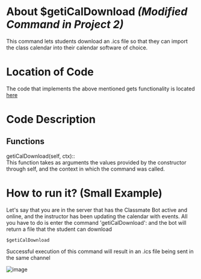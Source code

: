 # About $getiCalDownload _(Modified Command in Project 2)_
This command lets students download an .ics file so that they can import the class calendar into their calendar software of choice. 

# Location of Code
The code that implements the above mentioned gets functionality is located [here](https://github.com/nfoster1492/ClassMateBot-1/blob/main/cogs/calendar.py)

# Code Description
## Functions
getiCalDownload(self, ctx):: <br>
This function takes as arguments the values provided by the constructor through self, and the context in which the command was called.

# How to run it? (Small Example)
Let's say that you are in the server that has the Classmate Bot active and online, and the instructor has been updating the calendar with events. All you have to do is 
enter the command 'getiCalDownload': and the bot will return a file that the student can download
```
$getiCalDownload
```
Successful execution of this command will result in an .ics file being sent in the same channel

![image](https://user-images.githubusercontent.com/32313919/140243037-8e4c192c-5842-4fd9-85b0-6cccaf3f74ab.png)
